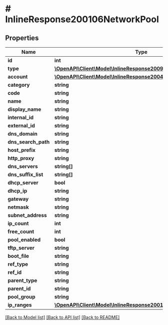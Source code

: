 # # InlineResponse200106NetworkPool

## Properties

Name | Type | Description | Notes
------------ | ------------- | ------------- | -------------
**id** | **int** |  | [optional]
**type** | [**\OpenAPI\Client\Model\InlineResponse20094Network**](InlineResponse20094Network.md) |  | [optional]
**account** | [**\OpenAPI\Client\Model\InlineResponse20040AppDeployInstance**](InlineResponse20040AppDeployInstance.md) |  | [optional]
**category** | **string** |  | [optional]
**code** | **string** |  | [optional]
**name** | **string** |  | [optional]
**display_name** | **string** |  | [optional]
**internal_id** | **string** |  | [optional]
**external_id** | **string** |  | [optional]
**dns_domain** | **string** |  | [optional]
**dns_search_path** | **string** |  | [optional]
**host_prefix** | **string** |  | [optional]
**http_proxy** | **string** |  | [optional]
**dns_servers** | **string[]** |  | [optional]
**dns_suffix_list** | **string[]** |  | [optional]
**dhcp_server** | **bool** |  | [optional]
**dhcp_ip** | **string** |  | [optional]
**gateway** | **string** |  | [optional]
**netmask** | **string** |  | [optional]
**subnet_address** | **string** |  | [optional]
**ip_count** | **int** |  | [optional]
**free_count** | **int** |  | [optional]
**pool_enabled** | **bool** |  | [optional]
**tftp_server** | **string** |  | [optional]
**boot_file** | **string** |  | [optional]
**ref_type** | **string** |  | [optional]
**ref_id** | **string** |  | [optional]
**parent_type** | **string** |  | [optional]
**parent_id** | **string** |  | [optional]
**pool_group** | **string** |  | [optional]
**ip_ranges** | [**\OpenAPI\Client\Model\InlineResponse200106NetworkPoolIpRanges[]**](InlineResponse200106NetworkPoolIpRanges.md) |  | [optional]

[[Back to Model list]](../../README.md#models) [[Back to API list]](../../README.md#endpoints) [[Back to README]](../../README.md)
